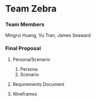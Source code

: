 # Team Zebra

### Team Members
Mingrui Huang, Vu Tran, James Seaward

### Final Proposal
1. Persona/Scenario
    1. Persona
    2. Scenario
2. Requirements Document

3. Wireframes






